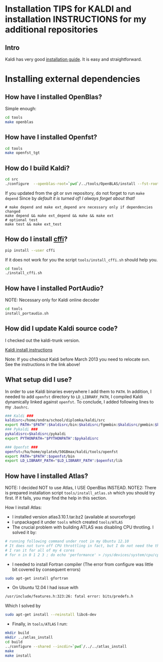 Installation TIPS for KALDI and installation INSTRUCTIONS for my additional repositories
=================================================================================
Intro
-----
Kaldi has very good  [installation guide](http://kaldi.sourceforge.net/install.html). It is easy and straightforward.

Installing external dependencies
================================

How have I installed OpenBlas?
----------------------
Simple enough:
```bash
cd tools
make openblas
```

How have I installed Openfst?
----------------------
```bash
cd tools
make openfst_tgt
```

How do I build Kaldi?
------------------
```bash
cd src
./configure  --openblas-root=`pwd`/../tools/OpenBLAS/install --fst-root=`pwd`/../tools/openfst --shared
```

If you updated from the git or svn repository, do not forget to run `make depend`
Since by *default it is turned of! I always forget about that!*

```
# make depend and make ext_depend are necessary only if dependencies changed
make depend && make ext_depend && make && make ext 
# optional test
make test && make ext_test
```

How do I install [cffi](http://cffi.readthedocs.org/en/latest/)?
----------------------------------------------------------------
```bash
pip install --user cffi
```
If it does not work for you the script `tools/install_cffi.sh` should help you.
```bash
cd tools
./install_cffi.sh
```


How have I installed PortAudio?
--------------------------
NOTE: Necessary only for Kaldi online decoder

```bash
cd tools
install_portaudio.sh
```


How did I update Kaldi source code?
----------------------------
I checked out the kaldi-trunk version.

[Kaldi install instructions](http://kaldi.sourceforge.net/install.html)

Note: If you checkout Kaldi before March 2013 you need to relocate svn. See the instructions in the link above!


What setup did I use?
--------------------
In order to use Kaldi binaries everywhere I add them to `PATH`. 
In addition, I needed to add `openfst` directory to `LD_LIBRARY_PATH`, I compiled Kaldi dynamically linked against `openfst`. To conclude, I added following lines to my `.bashrc`.
```bash
### Kaldi ###
kaldisrc=/home/ondra/school/diplomka/kaldi/src
export PATH="$PATH":$kaldisrc/bin:$kaldisrc/fgmmbin:$kaldisrc/gmmbin:$kaldisrc/nnetbin:$kaldisrc/sgmm2bin:$kaldisrc/tiedbin:$kaldisrc/featbin:$kaldisrc/fstbin:$kaldisrc/latbin:$kaldisrc/onlinebin:$kaldisrc/sgmmbin
### Pykaldi ###
pykaldisrc=$kaldisrc/pykaldi
export PYTHONPATH="$PYTHONPATH":$pykaldisrc

### Openfst ###
openfst=/ha/home/oplatek/50GBmax/kaldi/tools/openfst
export PATH="$PATH":$openfst/bin
export LD_LIBRARY_PATH="$LD_LIBRARY_PATH":$openfst/lib 
```

How have I installed Atlas?
--------------------
NOTE: I decided NOT to use Atlas, I USE OpenBlas INSTEAD. 
NOTE2: There is prepared installation script `tools/install_atlas.sh` which you should try first. If it fails, you may find the help in this section.

How I install Atlas:
 * I installed version atlas3.10.1.tar.bz2 (available at sourceforge)
 * I unpackaged it under `tools` which created `tools/ATLAS`
 * The crucial problem with building ATLAS was disabling CPU throtling. I solved it by:

```bash
# running following command under root in my Ubuntu 12.10
# It does not turn off CPU throttling in fact, but I do not need the things optimaze on my local machine
# I ran it for all of my 4 cores
# for n in 0 1 2 3 ; do echo 'performance' > /sys/devices/system/cpu/cpu${n}/cpufreq/scaling_governor ; done
```

 * I needed to install Fortran compiler (The error from configure was little bit covered by consequent errors)

```bash
sudo apt-get install gfortran
```

 * On Ubuntu 12.04 I had issue with 

```bash
/usr/include/features.h:323:26: fatal error: bits/predefs.h
```

   Which I solved by

```bash
sudo apt-get install --reinstall libc6-dev
```

 * Finally, in `tools/ATLAS` I run:

```bash
mkdir build 
mkdir ../atlas_install
cd build
../configure --shared --incdir=`pwd`/../../atlas_install
make 
make install
 ```
